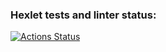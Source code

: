### Hexlet tests and linter status:
[![Actions Status](https://github.com/Victoire102/qa-engineer-project-85/workflows/hexlet-check/badge.svg)](https://github.com/Victoire102/qa-engineer-project-85/actions)